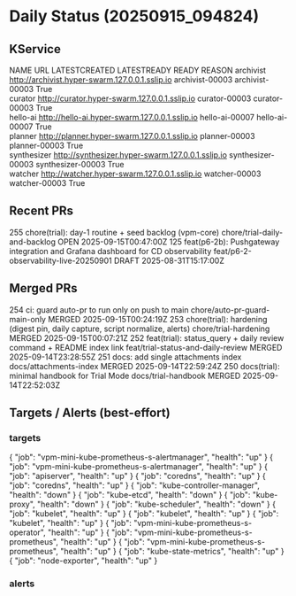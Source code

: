 # Daily Status (20250915_094824)
## KService
NAME          URL                                                 LATESTCREATED       LATESTREADY         READY   REASON
archivist     http://archivist.hyper-swarm.127.0.0.1.sslip.io     archivist-00003     archivist-00003     True    
curator       http://curator.hyper-swarm.127.0.0.1.sslip.io       curator-00003       curator-00003       True    
hello-ai      http://hello-ai.hyper-swarm.127.0.0.1.sslip.io      hello-ai-00007      hello-ai-00007      True    
planner       http://planner.hyper-swarm.127.0.0.1.sslip.io       planner-00003       planner-00003       True    
synthesizer   http://synthesizer.hyper-swarm.127.0.0.1.sslip.io   synthesizer-00003   synthesizer-00003   True    
watcher       http://watcher.hyper-swarm.127.0.0.1.sslip.io       watcher-00003       watcher-00003       True    

## Recent PRs
255	chore(trial): day-1 routine + seed backlog (vpm-core)	chore/trial-daily-and-backlog	OPEN	2025-09-15T00:47:00Z
125	feat(p6-2b): Pushgateway integration and Grafana dashboard for CD observability	feat/p6-2-observability-live-20250901	DRAFT	2025-08-31T15:17:00Z

## Merged PRs
254	ci: guard auto-pr to run only on push to main	chore/auto-pr-guard-main-only	MERGED	2025-09-15T00:24:19Z
253	chore(trial): hardening (digest pin, daily capture, script normalize, alerts)	chore/trial-hardening	MERGED	2025-09-15T00:07:21Z
252	feat(trial): status_query + daily review command + README index link	feat/trial-status-and-daily-review	MERGED	2025-09-14T23:28:55Z
251	docs: add single attachments index	docs/attachments-index	MERGED	2025-09-14T22:59:24Z
250	docs(trial): minimal handbook for Trial Mode	docs/trial-handbook	MERGED	2025-09-14T22:52:03Z

## Targets / Alerts (best-effort)
### targets
{
  "job": "vpm-mini-kube-prometheus-s-alertmanager",
  "health": "up"
}
{
  "job": "vpm-mini-kube-prometheus-s-alertmanager",
  "health": "up"
}
{
  "job": "apiserver",
  "health": "up"
}
{
  "job": "coredns",
  "health": "up"
}
{
  "job": "coredns",
  "health": "up"
}
{
  "job": "kube-controller-manager",
  "health": "down"
}
{
  "job": "kube-etcd",
  "health": "down"
}
{
  "job": "kube-proxy",
  "health": "down"
}
{
  "job": "kube-scheduler",
  "health": "down"
}
{
  "job": "kubelet",
  "health": "up"
}
{
  "job": "kubelet",
  "health": "up"
}
{
  "job": "kubelet",
  "health": "up"
}
{
  "job": "vpm-mini-kube-prometheus-s-operator",
  "health": "up"
}
{
  "job": "vpm-mini-kube-prometheus-s-prometheus",
  "health": "up"
}
{
  "job": "vpm-mini-kube-prometheus-s-prometheus",
  "health": "up"
}
{
  "job": "kube-state-metrics",
  "health": "up"
}
{
  "job": "node-exporter",
  "health": "up"
}
### alerts
